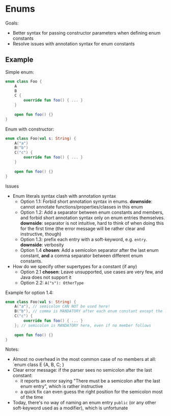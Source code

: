 # Enums

Goals:
* Better syntax for passing constructor parameters when defining enum constants
* Resolve issues with annotation syntax for enum constants

## Example

Simple enum:
``` kotlin
enum class Foo {
    A
    B
    C {
        override fun foo() { ... }
    }
  
    open fun foo() {}
}
```

Enum with constructor:
``` kotlin
enum class Foo(val s: String) {
    A("a")
    B("b")
    C("c") {
        override fun foo() { ... }
    }
  
    open fun foo() {}
}
```

Issues
* Enum literals syntax clash with annotation syntax
    * Option 1.1: Forbid short annotation syntax in enums. **downside**: cannot annotate functions/properties/classes in this enum
    * Option 1.2: Add a separator between enum constants and members, and forbid short annotation syntax only on enum entries themselves. **downside**: separator is not intuitive, hard to think of when doing this for the first time (the error message will be rather clear and instructive, though)
    * Option 1.3: prefix each entry with a soft-keyword, e.g. `entry`. **downside**: verbosity
    * Option 1.4 **chosen**: Add a semicolon separator after the last enum constant, **and** a comma separator between different enum constants.
* How do we specify other supertypes for a constant (if any)
    * Option 2.1 **chosen**: Leave unsupported, use cases are very few, and Java does not support it
    * Option 2.2: `A("s"): OtherType`

Example for option 1.4:

``` kotlin
enum class Foo(val s: String) {
    A("a"), // semicolon CAN NOT be used here!
    B("b"), // comma is MANDATORY after each enum constant except the last one
    C("c") {
        override fun foo() { ... }
    }; // semicolon is MANDATORY here, even if no member follows
  
    open fun foo() {}
}
```

Notes:
* Almost no overhead in the most common case of no members at all: `enum class E {A, B, C; }
* Clear error message: if the parser sees no semicolon after the last constant:
    * it reports an error saying "There must be a semicolon after the last enum entry", which is rather instructive
    * a quick fix can even guess the right position for the semicolon most of the time
* Today, there's no way of naming an enum entry `public` (or any other soft-keyword used as a modifier), which is unfortunate
